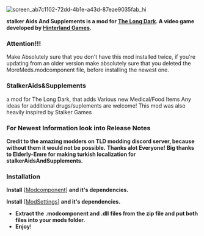 ![screen_ab7c1102-72dd-4b1e-a43d-87eae9035fab_hi](https://github.com/user-attachments/assets/d74d806d-4f22-4ead-be39-bc80dd687fe1)

**stalker Aids And Supplements is a mod for [The Long Dark](https://www.thelongdark.com). 
A video game developed by [Hinterland Games](https://hinterlandgames.com/).**

### Attention!!!

Make Absolutely sure that you don't have this mod installed twice, if you're updating from an older version make absolutely
sure that you deleted the MoreMeds.modcomponent file, before installing the newest one.

### StalkerAids&Supplements

a mod for The Long Dark, that adds Various new Medical/Food Items
Any ideas for additional drugs/suplements are welcome!
This mod was also heavily inspired by Stalker Games

### For Newest Information look into Release Notes

**Credit to the amazing modders on TLD modding discord server, because without them it would not be possible.**
**Thanks alot Everyone!**
**Big thanks to Elderly-Emre for making turkish localization for stalkerAidsAndSupplements.**

### Installation

**Install** [[Modcomponent](https://github.com/dommrogers/ModComponent/releases/tag/6.3.1)] **and it's dependencies.**

**Install** [[ModSettings](https://github.com/DigitalzombieTLD/ModSettings/releases/tag/v2.0.6)] **and it's dependencies.**

- **Extract the** **.modcomponent and .dll** **files from the zip file and put both files into your mods folder**.
- **Enjoy**!
